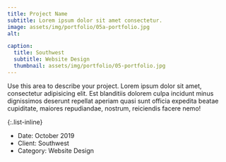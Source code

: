 ```yaml
---
title: Project Name
subtitle: Lorem ipsum dolor sit amet consectetur.
image: assets/img/portfolio/05a-portfolio.jpg
alt: 

caption:
  title: Southwest
  subtitle: Website Design
  thumbnail: assets/img/portfolio/05-portfolio.jpg
---
```

Use this area to describe your project. Lorem ipsum dolor sit amet, consectetur adipisicing elit. Est blanditiis dolorem culpa incidunt minus dignissimos deserunt repellat aperiam quasi sunt officia expedita beatae cupiditate, maiores repudiandae, nostrum, reiciendis facere nemo!

{:.list-inline}
- Date: October 2019
- Client: Southwest
- Category: Website Design

